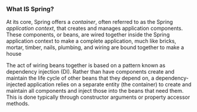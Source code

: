 ### What IS Spring?

At its core, Spring offers a *container*, often
referred to as the Spring *application context*,
that creates and manages application components.
These components, or beans,
are wired together inside the Spring application
context to make a complete application, much like
bricks, mortar, timber, nails, plumbing, and
wiring are bound together
to make a house


The act of wiring beans together is based on a pattern known as dependency injection
(DI). Rather than have components create and maintain the life cycle of other beans
that they depend on, a dependency-injected application relies on a separate entity
(the container) to create and maintain all components and inject those into the beans
that need them. This is done typically through constructor arguments or property
accessor methods.
